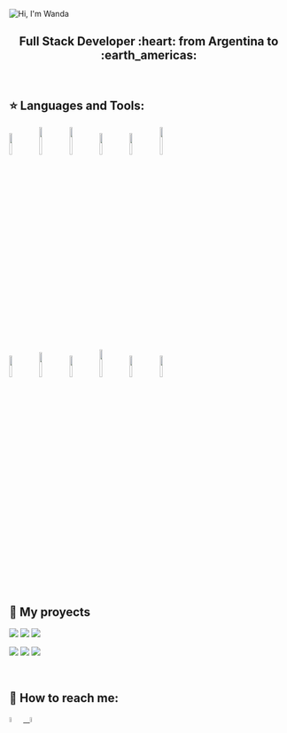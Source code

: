 ![Hi, I'm Wanda](https://github.com/WanCirone/wancirone/blob/main/assets/hi.gif)

<h2 align="center">
Full Stack Developer :heart: from Argentina to :earth_americas:
</h2>

&nbsp;&nbsp;


## :star: Languages and Tools:

<p>
  <code><img width="10%" src="https://www.vectorlogo.zone/logos/w3_html5/w3_html5-ar21.svg"></code>
  <code><img width="10%" height="50px" src="https://cdn.worldvectorlogo.com/logos/css-5.svg"></code>
  <code><img width="10%" height="50px" src="https://devicons.github.io/devicon/devicon.git/icons/javascript/javascript-original.svg"></code>
  <code><img width="10%" src="https://www.vectorlogo.zone/logos/git-scm/git-scm-ar21.svg"></code>
  <code><img width="10%" src="https://www.vectorlogo.zone/logos/getbootstrap/getbootstrap-ar21.svg"></code>
  <code><img width="10%" height="50px" src="https://github.com/WanCirone/wancirone/blob/main/logos/material-ui-1.svg"></code>
  <br />
  <code><img width="10%" src="https://www.vectorlogo.zone/logos/reactjs/reactjs-ar21.svg"></code>
  <code><img width="10%" height="45" src="https://cdn.worldvectorlogo.com/logos/redux.svg"></code>
  <code><img width="10%" src="https://www.vectorlogo.zone/logos/nodejs/nodejs-ar21.svg"></code>
  <code><img  width="10%" height="50px" src="https://github.com/WanCirone/wancirone/blob/main/logos/expressjs.svg"></code>
  <code><img width="10%" src="https://www.vectorlogo.zone/logos/postgresql/postgresql-ar21.svg"></code>
  <code><img width="10%" src="https://www.vectorlogo.zone/logos/sequelizejs/sequelizejs-ar21.svg"></code>
  <br />
</p>

&nbsp;

## :pushpin: My proyects

<p>
<a><img src="https://github.com/WanCirone/wancirone/blob/main/images/home.png"></a>
<a><img src="https://github.com/WanCirone/wancirone/blob/main/images/catalogo.png"></a>
<a><img src="https://github.com/WanCirone/wancirone/blob/main/images/tablaordenes.png"></a>
</p>
<p align="left">
<a><img src="https://github.com/WanCirone/wancirone/blob/main/images/carrito.png"></a>
<a><img src="https://github.com/WanCirone/wancirone/blob/main/images/reviews.png"></a>
<a><img src="https://github.com/WanCirone/wancirone/blob/main/images/average.png"></a>
</p>

&nbsp;

## :paperclip: How to reach me:
<span >
<a href="https://www.linkedin.com/in/wanda-trinidad-cirone/" ><img width="5%" src="https://github.com/WanCirone/wancirone/blob/main/logos/linkedin-icon.png"> &nbsp;
<a href="mailto:wandacirone@gmail.com" ><img width="5%" src="https://github.com/WanCirone/wancirone/blob/main/logos/gmail-icon%20green.png">
</span>

